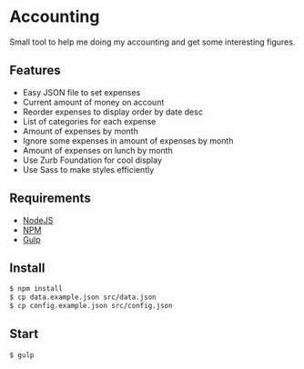 # Accounting

Small tool to help me doing my accounting and get some interesting figures.


## Features

* Easy JSON file to set expenses
* Current amount of money on account
* Reorder expenses to display order by date desc
* List of categories for each expense
* Amount of expenses by month
* Ignore some expenses in amount of expenses by month
* Amount of expenses on lunch by month
* Use Zurb Foundation for cool display
* Use Sass to make styles efficiently


## Requirements

- [NodeJS](http://nodejs.org)
- [NPM](https://www.npmjs.org)
- [Gulp](http://gulpjs.com)


## Install

```bash
$ npm install
$ cp data.example.json src/data.json
$ cp config.example.json src/config.json
```


## Start

```bash
$ gulp
```
